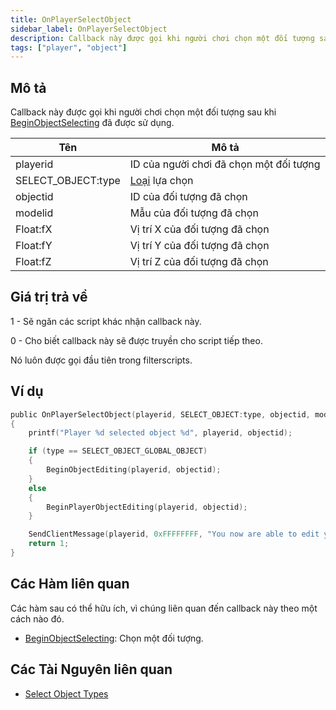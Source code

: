 ```yaml
---
title: OnPlayerSelectObject
sidebar_label: OnPlayerSelectObject
description: Callback này được gọi khi người chơi chọn một đối tượng sau khi dùng BeginObjectSelecting.
tags: ["player", "object"]
---
```


## Mô tả

Callback này được gọi khi người chơi chọn một đối tượng sau khi [BeginObjectSelecting](../functions/BeginObjectSelecting) đã được sử dụng.

| Tên                | Mô tả                                                |
|--------------------|------------------------------------------------------|
| playerid           | ID của người chơi đã chọn một đối tượng              |
| SELECT_OBJECT:type | [Loại](../resources/selectobjecttypes) lựa chọn      |
| objectid           | ID của đối tượng đã chọn                             |
| modelid            | Mẫu của đối tượng đã chọn                            |
| Float:fX           | Vị trí X của đối tượng đã chọn                       |
| Float:fY           | Vị trí Y của đối tượng đã chọn                       |
| Float:fZ           | Vị trí Z của đối tượng đã chọn                       |

## Giá trị trả về

1 - Sẽ ngăn các script khác nhận callback này.

0 - Cho biết callback này sẽ được truyền cho script tiếp theo.

Nó luôn được gọi đầu tiên trong filterscripts.

## Ví dụ

```c
public OnPlayerSelectObject(playerid, SELECT_OBJECT:type, objectid, modelid, Float:fX, Float:fY, Float:fZ)
{
    printf("Player %d selected object %d", playerid, objectid);

    if (type == SELECT_OBJECT_GLOBAL_OBJECT)
    {
        BeginObjectEditing(playerid, objectid);
    }
    else
    {
        BeginPlayerObjectEditing(playerid, objectid);
    }

    SendClientMessage(playerid, 0xFFFFFFFF, "You now are able to edit your object!");
    return 1;
}
```

## Các Hàm liên quan

Các hàm sau có thể hữu ích, vì chúng liên quan đến callback này theo một cách nào đó. 

- [BeginObjectSelecting](../functions/BeginObjectSelecting): Chọn một đối tượng.

## Các Tài Nguyên liên quan

- [Select Object Types](../resources/selectobjecttypes)